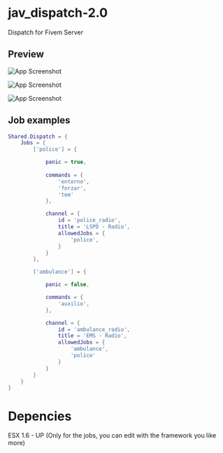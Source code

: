 # jav_dispatch-2.0
 Dispatch for Fivem Server


## Preview

![App Screenshot](https://media.discordapp.net/attachments/970447872732573737/1209231842608160891/image.png?ex=65e62be9&is=65d3b6e9&hm=6050aee762d2b2c3682c991324a876c9071a0cf16ce112d218672044fd09b6cf&=&format=webp&quality=lossless)

![App Screenshot](https://cdn.discordapp.com/attachments/970447872732573737/1209231842901889174/image.png?ex=65e62be9&is=65d3b6e9&hm=194895178831c8513ae99011d9da6dfdadcab61292241a02529d3fca065e5237&)

![App Screenshot](https://media.discordapp.net/attachments/970447872732573737/1209231843258535976/image.png?ex=65e62be9&is=65d3b6e9&hm=c6145e566b550eac4309f28a1983f349b1f199a67e988872b017d18cf4d2adf5&=&format=webp&quality=lossless)



## Job examples

```lua
Shared.Dispatch = {
    Jobs = {
        ['police'] = {

            panic = true,
            
            commands = {
                'entorno',
                'forzar',
                'tem'
            },

            channel = {
                id = 'police_radio',
                title = 'LSPD - Radio',
                allowedJobs = {
                    'police',
                }
            }
        },

        ['ambulance'] = {

            panic = false,

            commands = {
                'auxilio',
            },

            channel = {
                id = 'ambulance_radio',
                title = 'EMS - Radio',
                allowedJobs = {
                    'ambulance',
                    'police'
                }
            }
        }
    }
}
```

# Depencies
 ESX  1.6 - UP  (Only for the jobs, you can edit with the framework you like more)


